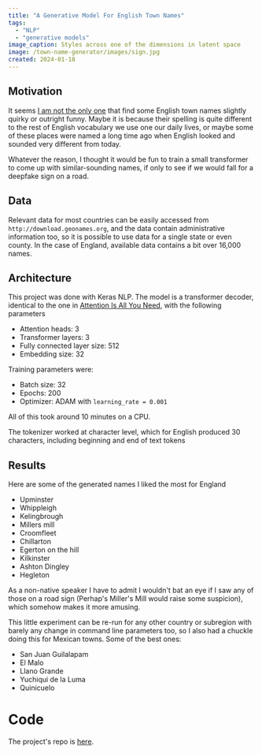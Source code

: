 ```yaml
---
title: "A Generative Model For English Town Names"
tags: 
  - "NLP"
  - "generative models"
image_caption: Styles across one of the dimensions in latent space
image: /town-name-generator/images/sign.jpg
created: 2024-01-18
---
```


## Motivation

It seems [I am not the only one](https://www.instagram.com/reel/Cv5SkdLrVoq/?igsh=MXIzaDgzODBxZDlsZg==) that find some English town names slightly quirky or outright funny. Maybe it is because their spelling is quite different to the rest of English vocabulary we use one our daily lives, or maybe some of these places were named a long time ago when English looked and sounded very different from today.

Whatever the reason, I thought it would be fun to train a small transformer to come up with similar-sounding names, if only to see if we would fall for a deepfake sign on a road. 

## Data

Relevant data for most countries can be easily accessed from `http://download.geonames.org`, and the data contain administrative information too, so it is possible to use data for a single state or even county. In the case of England, available data contains a bit over 16,000 names.

## Architecture


This project was done with Keras NLP. The model is a transformer decoder, identical to the one in [Attention Is All You Need](https://arxiv.org/abs/1706.03762), with the following parameters

* Attention heads: 3
* Transformer layers: 3
* Fully connected layer size: 512
* Embedding size: 32

Training parameters were:

* Batch size: 32
* Epochs: 200
* Optimizer: ADAM with `learning_rate = 0.001`

All of this took around 10 minutes on a CPU.

The tokenizer worked at character level, which for English produced 30 characters, including beginning and end of text tokens

## Results 

Here are some of the generated names I liked the most for England

* Upminster
* Whippleigh
* Kelingbrough
* Millers mill
* Croomfleet
* Chillarton
* Egerton on the hill
* Kilkinster
* Ashton Dingley
* Hegleton

As a non-native speaker I have to admit I wouldn't bat an eye if I saw any of those on a road sign (Perhap's Miller's Mill would raise some suspicion), which somehow makes it more amusing.

This little experiment can be re-run for any other country or subregion with barely any change in command line parameters too, so I also had a chuckle doing this for Mexican towns. Some of the best ones:

* San Juan Guilalapam
* El Malo
* Llano Grande
* Yuchiqui de la Luma
* Quinicuelo


# Code 

The project's repo is [here](https://github.com/nestorSag/towngen).

